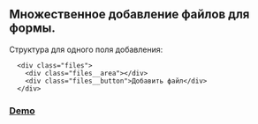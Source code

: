 ## Множественное добавление файлов для формы.

Структура для одного поля добавления:
```
  <div class="files">
    <div class="files__area"></div>
    <div class="files__button">Добавить файл</div>
  </div>
```

### **[Demo](https://codepen.io/bochesan/pen/RmpRxO)**

